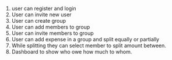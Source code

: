 1. user can register and login
2. User can invite new user
3. User can create group
4. User can add members to group
5. User can invite members to group
6. User can add expense in a group and split equally or partially
7. While splitting they can select member to split amount between.
8. Dashboard to show who owe how much to whom.

